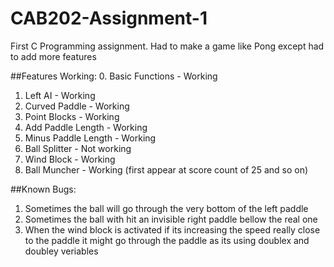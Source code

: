 # CAB202-Assignment-1
First C Programming assignment. Had to make a game like Pong except had to add more features

##Features Working:
0. Basic Functions - Working
1. Left AI - Working
2. Curved Paddle - Working
3. Point Blocks - Working
4. Add Paddle Length - Working
5. Minus Paddle Length - Working
6. Ball Splitter - Not working
7. Wind Block - Working
8. Ball Muncher - Working (first appear at score count of 25 and so on)

##Known Bugs:
1. Sometimes the ball will go through the very bottom of the left paddle 
2. Sometimes the ball with hit an invisible right paddle bellow the real one
3. When the wind block is activated if its increasing the speed really close to the paddle it might go through the paddle as its using doublex and doubley veriables

